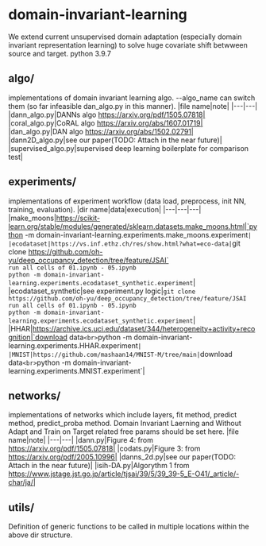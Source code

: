 # domain-invariant-learning
We extend current unsupervised domain adaptation (especially domain invariant representation learning) to solve huge covariate shift betwween source and target.
python 3.9.7

## algo/
implementations of domain invariant learning algo.
--algo_name can switch them (so far infeasible dan_algo.py in this manner).
|file name|note|
|---|---|
|dann_algo.py|DANNs algo https://arxiv.org/pdf/1505.07818|
|coral_algo.py|CoRAL algo https://arxiv.org/abs/1607.01719|
|dan_algo.py|DAN algo https://arxiv.org/abs/1502.02791|
|dann2D_algo.py|see our paper(TODO: Attach in the near future)|
|supervised_algo.py|supervised deep learning boilerplate for comparison test|

## experiments/
implementations of experiment workflow (data load, preprocess, init NN, training, evaluation).
|dir name|data|execution|
|---|---|---|
|make_moons|https://scikit-learn.org/stable/modules/generated/sklearn.datasets.make_moons.html|`python -m domain-invariant-learning.experiments.make_moons.experiment`|
|ecodataset|https://vs.inf.ethz.ch/res/show.html?what=eco-data|`git clone https://github.com/oh-yu/deep_occupancy_detection/tree/feature/JSAI`<br>`run all cells of 01.ipynb - 05.ipynb`<br>`python -m domain-invariant-learning.experiments.ecodataset_synthetic.experiment`|
|ecodataset_synthetic|see experiment.py logic|`git clone https://github.com/oh-yu/deep_occupancy_detection/tree/feature/JSAI`<br>`run all cells of 01.ipynb - 05.ipynb`<br>`python -m domain-invariant-learning.experiments.ecodataset_synthetic.experiment`|
|HHAR|https://archive.ics.uci.edu/dataset/344/heterogeneity+activity+recognition|`download data`<br>`python -m domain-invariant-learning.experiments.HHAR.experiment`|
|MNIST|https://github.com/mashaan14/MNIST-M/tree/main|`download data`<br>`python -m domain-invariant-learning.experiments.MNIST.experiment`|

## networks/
implementations of networks which include layers, fit method, predict method, predict_proba method.
Domain Invariant Laerning and Without Adapt and Train on Target related free params should be set here.
|file name|note|
|---|---|
|dann.py|Figure 4: from https://arxiv.org/pdf/1505.07818|
|codats.py|Figure 3: from https://arxiv.org/pdf/2005.10996|
|danns_2d.py|see our paper(TODO: Attach in the near future)|
|isih-DA.py|Algorythm 1 from https://www.jstage.jst.go.jp/article/tjsai/39/5/39_39-5_E-O41/_article/-char/ja/|

## utils/
Definition of generic functions to be called in multiple locations within the above dir structure.



  








